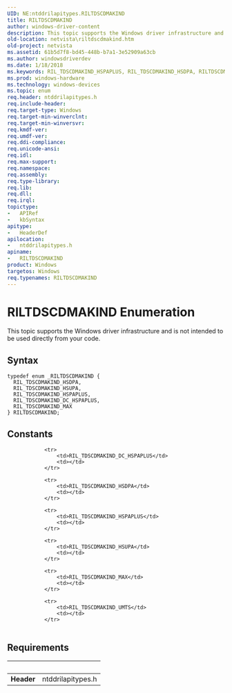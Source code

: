 ```yaml
---
UID: NE:ntddrilapitypes.RILTDSCDMAKIND
title: RILTDSCDMAKIND
author: windows-driver-content
description: This topic supports the Windows driver infrastructure and is not intended to be used directly from your code.
old-location: netvista\riltdscdmakind.htm
old-project: netvista
ms.assetid: 61b5d7f8-bd45-448b-b7a1-3e52909a63cb
ms.author: windowsdriverdev
ms.date: 1/18/2018
ms.keywords: RIL_TDSCDMAKIND_HSPAPLUS, RIL_TDSCDMAKIND_HSDPA, RILTDSCDMAKIND, ntddrilapitypes/RIL_TDSCDMAKIND_DC_HSPAPLUS, RILTDSCDMAKIND enumeration [Network Drivers Starting with Windows Vista], RIL_TDSCDMAKIND_DC_HSPAPLUS, ntddrilapitypes/RIL_TDSCDMAKIND_MAX, ntddrilapitypes/RIL_TDSCDMAKIND_HSPAPLUS, ntddrilapitypes/RIL_TDSCDMAKIND_HSDPA, ntddrilapitypes/RIL_TDSCDMAKIND_HSUPA, RIL_TDSCDMAKIND_HSUPA, ntddrilapitypes/RILTDSCDMAKIND, RIL_TDSCDMAKIND_MAX, netvista.riltdscdmakind
ms.prod: windows-hardware
ms.technology: windows-devices
ms.topic: enum
req.header: ntddrilapitypes.h
req.include-header: 
req.target-type: Windows
req.target-min-winverclnt: 
req.target-min-winversvr: 
req.kmdf-ver: 
req.umdf-ver: 
req.ddi-compliance: 
req.unicode-ansi: 
req.idl: 
req.max-support: 
req.namespace: 
req.assembly: 
req.type-library: 
req.lib: 
req.dll: 
req.irql: 
topictype:
-	APIRef
-	kbSyntax
apitype:
-	HeaderDef
apilocation:
-	ntddrilapitypes.h
apiname:
-	RILTDSCDMAKIND
product: Windows
targetos: Windows
req.typenames: RILTDSCDMAKIND
---
```


# RILTDSCDMAKIND Enumeration
This topic supports the Windows driver infrastructure and is not intended to be used directly from your code.

## Syntax
````
typedef enum _RILTDSCDMAKIND { 
  RIL_TDSCDMAKIND_HSDPA,
  RIL_TDSCDMAKIND_HSUPA,
  RIL_TDSCDMAKIND_HSPAPLUS,
  RIL_TDSCDMAKIND_DC_HSPAPLUS,
  RIL_TDSCDMAKIND_MAX
} RILTDSCDMAKIND;
````

## Constants

<table>
            
                <tr>
                    <td>RIL_TDSCDMAKIND_DC_HSPAPLUS</td>
                    <td></td>
                </tr>
            
                <tr>
                    <td>RIL_TDSCDMAKIND_HSDPA</td>
                    <td></td>
                </tr>
            
                <tr>
                    <td>RIL_TDSCDMAKIND_HSPAPLUS</td>
                    <td></td>
                </tr>
            
                <tr>
                    <td>RIL_TDSCDMAKIND_HSUPA</td>
                    <td></td>
                </tr>
            
                <tr>
                    <td>RIL_TDSCDMAKIND_MAX</td>
                    <td></td>
                </tr>
            
                <tr>
                    <td>RIL_TDSCDMAKIND_UMTS</td>
                    <td></td>
                </tr>
</table>


## Requirements
| &nbsp; | &nbsp; |
| ---- |:---- |
| **Header** | ntddrilapitypes.h |